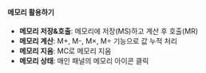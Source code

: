 #### 메모리 활용하기

- **메모리 저장&호출**: 메모리에 저장(MS)하고 계산 후 호출(MR)
- **메모리 계산**: M+, M-, M×, M÷ 기능으로 값 누적 처리
- **메모리 지움**: MC로 메모리 지움
- **메모리 상태**: 매인 패널의 메모리 아이콘 클릭